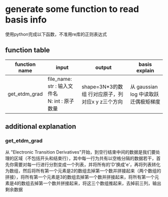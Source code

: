 # generate some function to read basis info
使用python完成以下函数，不准用re库的正则表达式
## function table
|function name|input|output|basis explain|
|-----|----|---|---|
|get_etdm_grad|file_name: str : 输入文件名 <br> N: int : 原子数量|shape=3N*3的数组 行对应原子，列对应x y z三个方向|从 gaussian log 中读取跃迁偶极矩梯度|
## additional explanation
### get_etdm_grad

从 "Electronic Transition Derivatives"开始，到空行结束中间的数据是我们要处理的区域（不包括开头和结束行），其中每一行为共有以空格分隔的数据若干，首先你需要对每一行进行分割变成一个列表，并将所有的'D'换成'e'，再将列表转化为数组，然后将所有第一个元素是2的数组去掉第一个数并拼接起来（两个数组的拼接），将所有第一个元素是3的数组去掉第一个数并拼接起来，将所有第一个元素是4的数组去掉第一个数并拼接起来，将这三个数组推起来，去掉前三列，输出剩余数据
